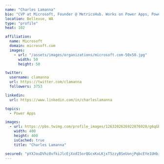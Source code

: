 ```yaml
---
name: "Charles Lamanna"
bio: "CVP at Microsoft, Founder @ MetricsHub. Works on Power Apps, Power Automate, Power Virtual Agent, Common Data Service and Dynamics 365."
location: Bellevue, WA
type: "profile"
heat: 102

affiliation:
  name: Microsoft
  domain: microsoft.com
  images:
    - url: "/assets/images/organizations/microsoft.com-50x50.jpg"
      width: 50
      height: 50

twitter:
  username: clamanna
  url: https://twitter.com/clamanna
  followers: 3753

linkedin:
  url: https://www.linkedin.com/in/charleslamanna

topics:
  - Power Apps

images:
  - url: https://pbs.twimg.com/profile_images/1263202626922876928/g6qGbHZ-_400x400.jpg
    width: 400
    height: 400
    isCached: true
    title: "Charles Lamanna"

secured: "pYXJouDVhz8vfkiJlcEjXxdI5orQGcxKxLKjxT5zzyBSeUonjPqbcEYe1UHbi399kn86R2LZC8/Cmw3GJJk+ExDF9IK/0IOJWOhZygGbAwoLro2z9sC5mhtHvgfMJ5eYuNq3zhufVwzlPm5ctzrJNjYwy8beNTSRp6G95kykfAhAVX391XWiql5ShE9QtgSb1NOLzdmqAEI2FgZVl4crKm+TQzWpBK3XVfZQcjpowUCEq97JU88U0F+uyljLuMMl849oHKq38W7CmcMaYIpRPClstNORzDZXWiQF+TEihSxkx6wLV8i0dXpk18ABAPJmsYF2p+ZL1dq0jfr274JP9IolRQ6LqAMLxjj8bbCkQ3y5s6Z1+YFBL/hlR2YEM76d9xwuFpZVqDLIlYnpagIlA0tmHZ4uGFmg/W+oOPNbBIw=;9Z4arun+Oq1Y0a1TSfzbCA=="
---
```



